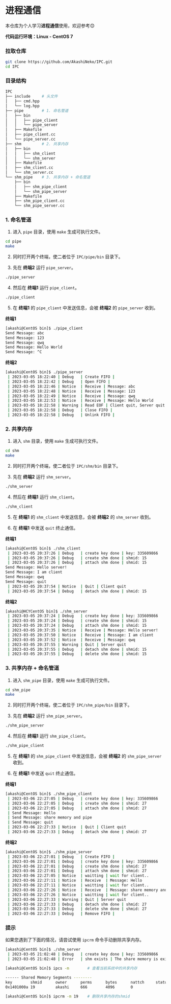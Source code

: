# 进程通信

本仓库为个人学习**进程通信**使用，欢迎参考😊

**代码运行环境：Linux - CentOS 7**

### 拉取仓库

~~~bash
git clone https://github.com/AkashiNeko/IPC.git
cd IPC
~~~

### 目录结构

~~~bash
IPC
├── include		# 头文件
│   ├── cmd.hpp
│   └── log.hpp
├── pipe		# 1. 命名管道
│   ├── bin
│   │   ├── pipe_client
│   │   └── pipe_server
│   ├── Makefile
│   ├── pipe_client.cc
│   └── pipe_server.cc
├── shm 		# 2. 共享内存
│   ├── bin
│   │   ├── shm_client
│   │   └── shm_server
│   ├── Makefile
│   ├── shm_client.cc
│   └── shm_server.cc
└── shm_pipe	# 3. 共享内存 + 命名管道
    ├── bin
    │   ├── shm_pipe_client
    │   └── shm_pipe_server
    ├── Makefile
    ├── shm_pipe_client.cc
    └── shm_pipe_server.cc
~~~

### 1. 命名管道

1. 进入 `pipe` 目录，使用 `make` 生成可执行文件。

~~~bash
cd pipe
make
~~~

2. 同时打开两个终端，使二者位于 `IPC/pipe/bin` 目录下。

3. 先在 **终端2** 运行 `pipe_server`。

~~~bash
./pipe_server
~~~

4. 然后在 **终端1** 运行 `pipe_client`。

~~~bash
./pipe_client
~~~

5. 在 **终端1** 的 `pipe_client` 中发送信息，会被 **终端2** 的 `pipe_server` 收到。

**终端1**

~~~bash
[akashi@CentOS bin]$ ./pipe_client 
Send Message: abc
Send Message: 123
Send Message: qwq
Send Message: Hello World
Send Message: ^C
~~~

**终端2**

~~~bash
[akashi@CentOS bin]$ ./pipe_server 
 | 2023-03-05 18:22:40 | Debug   | Create FIFO | 
 | 2023-03-05 18:22:42 | Debug   | Open FIFO | 
 | 2023-03-05 18:22:46 | Notice  | Receive | Message: abc
 | 2023-03-05 18:22:48 | Notice  | Receive | Message: 123
 | 2023-03-05 18:22:49 | Notice  | Receive | Message: qwq
 | 2023-03-05 18:22:53 | Notice  | Receive | Message: Hello World
 | 2023-03-05 18:22:58 | Warning | Read EOF | Client quit, Server quit too.
 | 2023-03-05 18:22:58 | Debug   | Close FIFO | 
 | 2023-03-05 18:22:58 | Debug   | Unlink FIFO |
~~~



### 2. 共享内存

1. 进入 `shm` 目录，使用 `make` 生成可执行文件。

~~~bash
cd shm
make
~~~

2. 同时打开两个终端，使二者位于 `IPC/shm/bin` 目录下。

3. 先在 **终端2** 运行 `shm_server`。

~~~bash
./shm_server
~~~

4. 然后在 **终端1** 运行 `shm_client`。

~~~bash
./shm_client
~~~

5. 在 **终端1** 的 `shm_client` 中发送信息，会被 **终端2** 的 `shm_server` 收到。

6. 在 **终端1** 中发送 `quit` 终止通信。

**终端1**

~~~bash
[akashi@CentOS bin]$ ./shm_client 
 | 2023-03-05 20:37:26 | Debug   | create key done | key: 335609866
 | 2023-03-05 20:37:26 | Debug   | create shm done | shmid: 15
 | 2023-03-05 20:37:26 | Debug   | attach shm done | shmid: 15
Send Message: Hello server!      
Send Message: I am client   
Send Message: qwq
Send Message: quit
 | 2023-03-05 20:37:54 | Notice  | Quit | Client quit
 | 2023-03-05 20:37:54 | Debug   | detach shm done | shmid: 15
~~~

**终端2**

~~~bash
[akashi@HCYCentOS bin]$ ./shm_server 
 | 2023-03-05 20:37:24 | Debug   | create key done | key: 335609866
 | 2023-03-05 20:37:24 | Debug   | create shm done | shmid: 15
 | 2023-03-05 20:37:24 | Debug   | attach shm done | shmid: 15
 | 2023-03-05 20:37:35 | Notice  | Receive | Message: Hello server!
 | 2023-03-05 20:37:50 | Notice  | Receive | Message: I am client
 | 2023-03-05 20:37:52 | Notice  | Receive | Message: qwq
 | 2023-03-05 20:37:55 | Warning | Quit | Server quit
 | 2023-03-05 20:37:55 | Debug   | detach shm done | shmid: 15
 | 2023-03-05 20:37:55 | Debug   | delete shm done | shmid: 15
~~~

### 3. 共享内存 + 命名管道

1. 进入 `shm_pipe` 目录，使用 `make` 生成可执行文件。

~~~bash
cd shm_pipe
make
~~~

2. 同时打开两个终端，使二者位于 `IPC/shm_pipe/bin` 目录下。

3. 先在 **终端2** 运行 `shm_pipe_server`。

~~~bash
./shm_pipe_server
~~~

4. 然后在 **终端1** 运行 `shm_pipe_client`。

~~~bash
./shm_pipe_client
~~~

5. 在 **终端1** 的 `shm_pipe_client` 中发送信息，会被 **终端2** 的 `shm_pipe_server` 收到。

6. 在 **终端1** 中发送 `quit` 终止通信。

**终端1**

~~~bash
[akashi@CentOS bin]$ ./shm_pipe_client 
 | 2023-03-06 22:27:05 | Debug   | create key done | key: 335609866
 | 2023-03-06 22:27:05 | Debug   | create shm done | shmid: 27
 | 2023-03-06 22:27:05 | Debug   | attach shm done | shmid: 27
 | Send Message: Hello
 | Send Message: share memory and pipe
 | Send Message: quit
 | 2023-03-06 22:27:33 | Notice  | Quit | Client quit
 | 2023-03-06 22:27:33 | Debug   | detach shm done | shmid: 27

~~~

**终端2**

~~~bash
[akashi@CentOS bin]$ ./shm_pipe_server 
 | 2023-03-06 22:27:01 | Debug   | Create FIFO | 
 | 2023-03-06 22:27:01 | Debug   | create key done | key: 335609866
 | 2023-03-06 22:27:01 | Debug   | create shm done | shmid: 27
 | 2023-03-06 22:27:01 | Debug   | attach shm done | shmid: 27
 | 2023-03-06 22:27:05 | Notice  | waitting | wait for client..
 | 2023-03-06 22:27:11 | Notice  | Receive  | Message: Hello
 | 2023-03-06 22:27:11 | Notice  | waitting | wait for client..
 | 2023-03-06 22:27:26 | Notice  | Receive  | Message: share memory and pipe
 | 2023-03-06 22:27:26 | Notice  | waitting | wait for client..
 | 2023-03-06 22:27:33 | Warning | Quit | Server quit
 | 2023-03-06 22:27:33 | Debug   | detach shm done | shmid: 27
 | 2023-03-06 22:27:33 | Debug   | delete shm done | shmid: 27
 | 2023-03-06 22:27:33 | Debug   | Remove FIFO | 
~~~

### 提示

如果您遇到了下面的情况，请尝试使用 `ipcrm` 命令手动删除共享内存。

~~~bash
[akashi@CentOS bin]$ ./shm_server
 | 2023-03-05 21:02:48 | Debug   | create key done | key: 335609866
 | 2023-03-05 21:02:48 | Error   | shm exists | The share memory is exist, use 'ipcrm' to remove it..

[akashi@CentOS bin]$ ipcs -m		# 查看当前系统中的共享内存

------ Shared Memory Segments --------
key        shmid      owner      perms      bytes      nattch     status      
0x1401000a 19         akashi     666        4096       0                       

[akashi@CentOS bin]$ ipcrm -m 19	# 删除共享内存的shmid
~~~